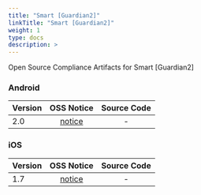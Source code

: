 ```yaml
---
title: "Smart [Guardian2]"
linkTitle: "Smart [Guardian2]"
weight: 1
type: docs
description: >
---
```


Open Source Compliance Artifacts for Smart [Guardian2]

### Android

| Version | OSS Notice | Source Code |
|---|:---:|:---:|
| 2.0 | [notice](https://opensource.sktelecom.com/compliance_artifacts/smart_guardian_2/android/2.0/Tprotector_android_2.0_OSS_Notice.html)  | - |

### iOS

| Version | OSS Notice | Source Code |
|---|:---:|:---:|
| 1.7 | [notice](https://opensource.sktelecom.com/compliance_artifacts/smart_guardian_2/ios/1.7/Tprotector_iOS_1.7_OSS_Notice.html)  | - |